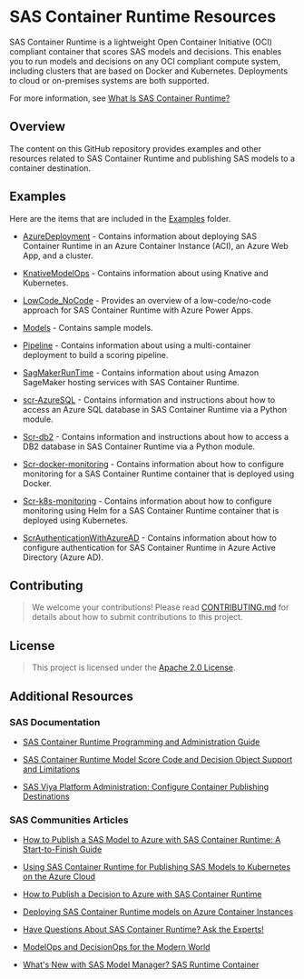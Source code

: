 # SAS Container Runtime Resources

SAS Container Runtime is a lightweight Open Container Initiative (OCI) compliant container that scores SAS models and decisions. This enables you to run models and decisions on any OCI compliant compute system, including clusters that are based on Docker and Kubernetes. Deployments to cloud or on-premises systems are both supported.

For more information, see [What Is SAS Container Runtime?](https://documentation.sas.com/doc/en/mascrtcdc/default/mascrtag/n0vobwu1imdrzin1xjuc8v717sw0.htm)

## Overview

The content on this GitHub repository  provides examples and other resources  related to SAS Container Runtime and publishing SAS models to a container destination.

## Examples

Here are the items that are included in the [Examples](https://github.com/sassoftware/sas-container-runtime/tree/main/examples) folder.

- [AzureDeployment](https://github.com/sassoftware/sas-container-runtime/tree/main/examples/AzureDeployment) - Contains information about deploying SAS Container Runtime in an Azure Container Instance (ACI), an Azure Web App, and a cluster.

- [KnativeModelOps](https://github.com/sassoftware/sas-container-runtime/tree/main/examples/KnativeModOps) - Contains information about using Knative and Kubernetes.

- [LowCode_NoCode](https://github.com/sassoftware/sas-container-runtime/tree/main/examples/LowCode_NoCode) - Provides an overview of a low-code/no-code approach for SAS Container Runtime with Azure Power Apps.

- [Models](https://github.com/sassoftware/sas-container-runtime/tree/main/examples/models) - Contains sample models.

- [Pipeline](https://github.com/sassoftware/sas-container-runtime/tree/main/examples/pipeline) - Contains information about using a multi-container deployment to build a scoring pipeline.

- [SagMakerRunTime](https://github.com/sassoftware/sas-container-runtime/tree/main/examples/sageMakerRunTime) - Contains information about using Amazon SageMaker hosting services with SAS Container Runtime.

- [scr-AzureSQL](https://github.com/sassoftware/sas-container-runtime/tree/main/examples/scr-AzureSQL) - Contains information and instructions about how to access an Azure SQL database in SAS Container Runtime via a Python module.

- [Scr-db2](https://github.com/sassoftware/sas-container-runtime/tree/main/examples/scr-db2) - Contains information and instructions about how to access a DB2 database in SAS Container Runtime via a Python module.

- [Scr-docker-monitoring](https://github.com/sassoftware/sas-container-runtime/tree/main/examples/scr-docker-monitoring) - Contains information about how to configure monitoring for a SAS Container Runtime container that is deployed using Docker.

- [Scr-k8s-monitoring](https://github.com/sassoftware/sas-container-runtime/tree/main/examples/scr-k8s-monitoring) - Contains information about how to configure monitoring using Helm for a SAS Container Runtime container that is deployed using Kubernetes.

- [ScrAuthenticationWithAzureAD](https://github.com/sassoftware/sas-container-runtime/tree/main/examples/scrAuthenticationWithAzureAD) - Contains information about how to configure authentication for SAS Container Runtime in Azure Active Directory (Azure AD).

## Contributing

> We welcome your contributions! Please read [CONTRIBUTING.md](CONTRIBUTING.md) for details about how to submit contributions to this project.

## License

> This project is licensed under the [Apache 2.0 License](LICENSE).

## Additional Resources

### SAS Documentation

- [SAS Container Runtime Programming and Administration Guide](https://documentation.sas.com/doc/en/mascrtcdc/default/mascrtag/titlepage.htm)

- [SAS Container Runtime Model Score Code and Decision Object Support and Limitations](https://documentation.sas.com/en/mascrtcdc/default/mascrtag/n1b1koft5k3axqn1h3ewelfi4q2s.htm)

- [SAS Viya Platform Administration: Configure Container Publishing Destinations](https://documentation.sas.com/doc/en/sasadmincdc/default/calpubdest/p02scrqf37kexwn1gi60khpshifz.htm#p1f2d2x0t2a3vvn1j88t6ix1f6gm)

### SAS Communities Articles

- [How to Publish a SAS Model to Azure with SAS Container Runtime: A Start-to-Finish Guide](https://communities.sas.com/t5/SAS-Communities-Library/How-to-Publish-a-SAS-Model-to-Azure-with-SCR-A-Start-to-Finish/ta-p/768714)

- [Using SAS Container Runtime for Publishing SAS Models to Kubernetes on the Azure Cloud](https://communities.sas.com/t5/SAS-Communities-Library/Using-the-SAS-Container-Runtime-for-publishing-SAS-models-to/ta-p/760835)

- [How to Publish a Decision to Azure with SAS Container Runtime](https://communities.sas.com/t5/SAS-Communities-Library/How-to-Publish-a-Decision-to-Azure-with-SAS-Container-Runtime/ta-p/769778)

- [Deploying SAS Container Runtime models on Azure Container Instances](https://communities.sas.com/t5/SAS-Communities-Library/Deploying-SAS-Container-Runtime-models-on-Azure-Container/ta-p/850281)

 - [Have Questions About SAS Container Runtime? Ask the Experts!](https://communities.sas.com/t5/SAS-Communities-Library/Have-Questions-About-SAS-Container-Runtime-Ask-the-Experts/ta-p/834359)

- [ModelOps and DecisionOps for the Modern World](https://communities.sas.com/t5/SAS-Communities-Library/ModelOps-and-DecisionOps-for-the-Modern-World/ta-p/750451)

- [What's New with SAS Model Manager? SAS Runtime Container](https://communities.sas.com/t5/SAS-Communities-Library/What-s-New-with-SAS-Model-Manager-SAS-Runtime-Container/ta-p/760475)
